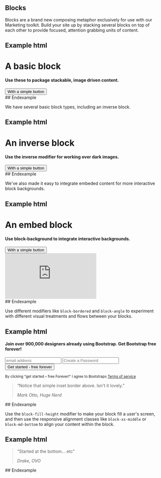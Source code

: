 ## Blocks

Blocks are a brand new composing metaphor exclusively for use with our Marketing toolkit. Build your site up by stacking several blocks on top of each other to provide focused, attention grabbing units of content.

## Example html
<div class="block text-center">
  <h1 class="block-title">A basic block</h1>
  <h4 class="text-muted">Use these to package stackable, image driven content.</h4>
  <button class="btn btn-primary mt-1">With a simple button</button>
</div>
## Endexample

We have several basic block types, including an inverse block.

## Example html
<div class="block block-inverse text-center">
  <h1 class="block-title">An inverse block</h1>
  <h4 class="text-muted">Use the inverse modifier for working over dark images.</h4>
  <button class="btn btn-primary mt-1">With a simple button</button>
</div>
## Endexample

We've also made it easy to integrate embeded content for more interactive block backgrounds.

## Example html
<div class="block block-inverse text-center">
  <div class="block-foreground">
    <h1 class="block-title">An embed block</h1>
    <h4 class="text-muted">Use block-background to integrate interactive backgrounds.</h4>
    <button class="btn btn-secondary btn-outline-secondary mt-1">With a simple button</button>
  </div>
  <div class="block-background">
    <iframe frameBorder="0" src="https://a.tiles.mapbox.com/v4/jacobthornton.6681fb42/attribution.html?access_token=pk.eyJ1IjoiamFjb2J0aG9ybnRvbiIsImEiOiJlMGRmZmJlNDZkNDhlN2EzMTQ0YWFiNjhlN2RiZWY1ZCJ9.hO-UNIIplnebJYkya-8TEQ"></iframe>
  </div>
</div>
## Endexample

Use different modifiers like `block-bordered` and `block-angle` to experiment with different visual treatments and flows between your blocks.

## Example html
<div class="block text-center">
  <div class="container-fluid">
    <h4 class="mb-4">
      Join over 900,000 designers already using Bootstrap. Get Bootstrap <strong>free</strong> forever!
    </h4>
    <form class="form-inline">
      <input class="form-control mb-3" placeholder="email address">
      <input class="form-control mb-3" type="password" placeholder="Create a Password">
      <button class="btn btn-primary mb-3">Get started - free forever</button>
    </form>
    <small class="text-muted">
      By clicking "get started – free Forever!" I agree to Bootstraps
      <a href="#">Terms of service</a>
    </small>
  </div>
</div>
<div class="block block-bordered text-center">
  <div class="container-fluid">
   <blockquote class="pull-quote">
      <p>
        “Notice that simple inset border above. Isn't it lovely.”
      </p>
      <cite>Mark Otto, Huge Nerd</cite>
    </blockquote>
  </div>
</div>
## Endexample

Use the `block-fill-height` modifier to make your block fill a user's screen, and then use the responsive alignment classes like `block-xs-middle` or `block-md-bottom` to align your content within the block.

## Example html
<div class="block block-fill-height text-center">
  <div class="block-xs-bottom">
    <div class="container-fluid">
     <blockquote class="pull-quote">
        <p>
          “Started at the bottom… etc”
        </p>
        <cite>Drake, OVO</cite>
      </blockquote>
    </div>
  </div>
</div>
## Endexample
